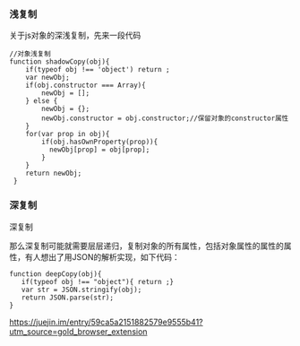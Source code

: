 ### 浅复制

关于js对象的深浅复制，先来一段代码
```
//对象浅复制
function shadowCopy(obj){
    if(typeof obj !== 'object') return ;
    var newObj;
    if(obj.constructor === Array){
        newObj = [];
    } else {
        newObj = {};
        newObj.constructor = obj.constructor;//保留对象的constructor属性
    }
    for(var prop in obj){
        if(obj.hasOwnProperty(prop)){
          newObj[prop] = obj[prop];
        }
    }
    return newObj;
 }
 ```
 
 ### 深复制
 深复制

那么深复制可能就需要层层递归，复制对象的所有属性，包括对象属性的属性的属性，有人想出了用JSON的解析实现，如下代码：

```
function deepCopy(obj){
   if(typeof obj !== "object"){ return ;}
   var str = JSON.stringify(obj);
   return JSON.parse(str);
}
```
https://juejin.im/entry/59ca5a2151882579e9555b41?utm_source=gold_browser_extension
